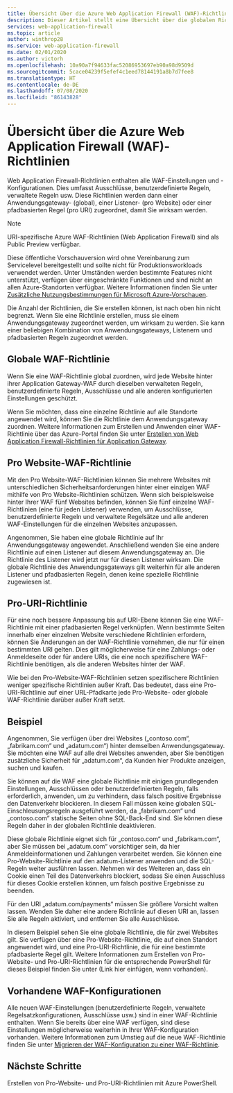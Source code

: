 ```yaml
---
title: Übersicht über die Azure Web Application Firewall (WAF)-Richtlinien
description: Dieser Artikel stellt eine Übersicht über die globalen Richtlinien für Web Application Firewall (WAF) sowie die Richtlinien pro Website und pro URI bereit.
services: web-application-firewall
ms.topic: article
author: winthrop28
ms.service: web-application-firewall
ms.date: 02/01/2020
ms.author: victorh
ms.openlocfilehash: 10a90a7f94633fac52086953697eb90a98d9509d
ms.sourcegitcommit: 5cace04239f5efef4c1eed78144191a8b7d7fee8
ms.translationtype: HT
ms.contentlocale: de-DE
ms.lasthandoff: 07/08/2020
ms.locfileid: "86143828"
---
```

# <a name="azure-web-application-firewall-waf-policy-overview"></a>Übersicht über die Azure Web Application Firewall (WAF)-Richtlinien

Web Application Firewall-Richtlinien enthalten alle WAF-Einstellungen und -Konfigurationen. Dies umfasst Ausschlüsse, benutzerdefinierte Regeln, verwaltete Regeln usw. Diese Richtlinien werden dann einer Anwendungsgateway- (global), einer Listener- (pro Website) oder einer pfadbasierten Regel (pro URI) zugeordnet, damit Sie wirksam werden.

> [!NOTE]
> URI-spezifische Azure WAF-Richtlinien (Web Application Firewall) sind als Public Preview verfügbar.
> 
> Diese öffentliche Vorschauversion wird ohne Vereinbarung zum Servicelevel bereitgestellt und sollte nicht für Produktionsworkloads verwendet werden. Unter Umständen werden bestimmte Features nicht unterstützt, verfügen über eingeschränkte Funktionen und sind nicht an allen Azure-Standorten verfügbar. Weitere Informationen finden Sie unter [Zusätzliche Nutzungsbestimmungen für Microsoft Azure-Vorschauen](https://azure.microsoft.com/support/legal/preview-supplemental-terms/).

Die Anzahl der Richtlinien, die Sie erstellen können, ist nach oben hin nicht begrenzt. Wenn Sie eine Richtlinie erstellen, muss sie einem Anwendungsgateway zugeordnet werden, um wirksam zu werden. Sie kann einer beliebigen Kombination von Anwendungsgateways, Listenern und pfadbasierten Regeln zugeordnet werden.

## <a name="global-waf-policy"></a>Globale WAF-Richtlinie

Wenn Sie eine WAF-Richtlinie global zuordnen, wird jede Website hinter ihrer Application Gateway-WAF durch dieselben verwalteten Regeln, benutzerdefinierte Regeln, Ausschlüsse und alle anderen konfigurierten Einstellungen geschützt.

Wenn Sie möchten, dass eine einzelne Richtlinie auf alle Standorte angewendet wird, können Sie die Richtlinie dem Anwendungsgateway zuordnen. Weitere Informationen zum Erstellen und Anwenden einer WAF-Richtlinie über das Azure-Portal finden Sie unter [Erstellen von Web Application Firewall-Richtlinien für Application Gateway](create-waf-policy-ag.md). 

## <a name="per-site-waf-policy"></a>Pro Website-WAF-Richtlinie

Mit den Pro Website-WAF-Richtlinien können Sie mehrere Websites mit unterschiedlichen Sicherheitsanforderungen hinter einer einzigen WAF mithilfe von Pro Website-Richtlinien schützen. Wenn sich beispielsweise hinter Ihrer WAF fünf Websites befinden, können Sie fünf einzelne WAF-Richtlinien (eine für jeden Listener) verwenden, um Ausschlüsse, benutzerdefinierte Regeln und verwaltete Regelsätze und alle anderen WAF-Einstellungen für die einzelnen Websites anzupassen.

Angenommen, Sie haben eine globale Richtlinie auf Ihr Anwendungsgateway angewendet. Anschließend wenden Sie eine andere Richtlinie auf einen Listener auf diesem Anwendungsgateway an. Die Richtlinie des Listener wird jetzt nur für diesen Listener wirksam. Die globale Richtlinie des Anwendungsgateways gilt weiterhin für alle anderen Listener und pfadbasierten Regeln, denen keine spezielle Richtlinie zugewiesen ist.

## <a name="per-uri-policy"></a>Pro-URI-Richtlinie

Für eine noch bessere Anpassung bis auf URI-Ebene können Sie eine WAF-Richtlinie mit einer pfadbasierten Regel verknüpfen. Wenn bestimmte Seiten innerhalb einer einzelnen Website verschiedene Richtlinien erfordern, können Sie Änderungen an der WAF-Richtlinie vornehmen, die nur für einen bestimmten URI gelten. Dies gilt möglicherweise für eine Zahlungs- oder Anmeldeseite oder für andere URIs, die eine noch spezifischere WAF-Richtlinie benötigen, als die anderen Websites hinter der WAF.

Wie bei den Pro-Website-WAF-Richtlinien setzen spezifischere Richtlinien weniger spezifische Richtlinien außer Kraft. Das bedeutet, dass eine Pro-URI-Richtlinie auf einer URL-Pfadkarte jede Pro-Website- oder globale WAF-Richtlinie darüber außer Kraft setzt.

## <a name="example"></a>Beispiel

Angenommen, Sie verfügen über drei Websites („contoso.com“, „fabrikam.com“ und „adatum.com“) hinter demselben Anwendungsgateway. Sie möchten eine WAF auf alle drei Websites anwenden, aber Sie benötigen zusätzliche Sicherheit für „adatum.com“, da Kunden hier Produkte anzeigen, suchen und kaufen.

Sie können auf die WAF eine globale Richtlinie mit einigen grundlegenden Einstellungen, Ausschlüssen oder benutzerdefinierten Regeln, falls erforderlich, anwenden, um zu verhindern, dass falsch positive Ergebnisse den Datenverkehr blockieren. In diesem Fall müssen keine globalen SQL-Einschleusungsregeln ausgeführt werden, da „fabrikam.com“ und „contoso.com“ statische Seiten ohne SQL-Back-End sind. Sie können diese Regeln daher in der globalen Richtlinie deaktivieren.

Diese globale Richtlinie eignet sich für „contoso.com“ und „fabrikam.com“, aber Sie müssen bei „adatum.com“ vorsichtiger sein, da hier Anmeldeinformationen und Zahlungen verarbeitet werden. Sie können eine Pro-Website-Richtlinie auf den adatum-Listener anwenden und die SQL-Regeln weiter ausführen lassen. Nehmen wir des Weiteren an, dass ein Cookie einen Teil des Datenverkehrs blockiert, sodass Sie einen Ausschluss für dieses Cookie erstellen können, um falsch positive Ergebnisse zu beenden. 

Für den URI „adatum.com/payments“ müssen Sie größere Vorsicht walten lassen. Wenden Sie daher eine andere Richtlinie auf diesen URI an, lassen Sie alle Regeln aktiviert, und entfernen Sie alle Ausschlüsse.

In diesem Beispiel sehen Sie eine globale Richtlinie, die für zwei Websites gilt. Sie verfügen über eine Pro-Website-Richtlinie, die auf einen Standort angewendet wird, und eine Pro-URI-Richtlinie, die für eine bestimmte pfadbasierte Regel gilt. Weitere Informationen zum Erstellen von Pro-Website- und Pro-URI-Richtlinien für die entsprechende PowerShell für dieses Beispiel finden Sie unter (Link hier einfügen, wenn vorhanden).

## <a name="existing-waf-configurations"></a>Vorhandene WAF-Konfigurationen

Alle neuen WAF-Einstellungen (benutzerdefinierte Regeln, verwaltete Regelsatzkonfigurationen, Ausschlüsse usw.) sind in einer WAF-Richtlinie enthalten. Wenn Sie bereits über eine WAF verfügen, sind diese Einstellungen möglicherweise weiterhin in Ihrer WAF-Konfiguration vorhanden. Weitere Informationen zum Umstieg auf die neue WAF-Richtlinie finden Sie unter [Migrieren der WAF-Konfiguration zu einer WAF-Richtlinie](https://docs.microsoft.com/azure/web-application-firewall/ag/migrate-policy). 


## <a name="next-steps"></a>Nächste Schritte

Erstellen von Pro-Website- und Pro-URI-Richtlinien mit Azure PowerShell.
